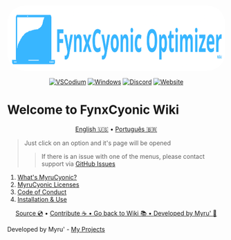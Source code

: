 <img src="https://github.com/FynxCyonic/FynxCyonic/blob/stable/assets/icon_large.png" alt="FynxCyonic Large Logotype" style="width: 1920px; height: 150px; border-radius: 40px;">

<div align="center">

[![VSCodium](https://img.shields.io/badge/VSCodium-2F80ED?logo=vscodium&logoColor=fff)](https://vscodium.com/)
[![Windows](https://img.shields.io/badge/Windows-0078D6?logo=windows&logoColor=white)](https://www.microsoft.com/pt-br/windows)
[![Discord](https://img.shields.io/badge/Discord-%235865F2.svg?&logo=discord&logoColor=white)](https://discord.gg/5n859FXT5W)
[![Website](https://img.shields.io/website-up-down-green-red/http/shields.io.svg)](https://fynxcyonic.github.io/)

</div>

# Welcome to FynxCyonic Wiki

<p align="center">
  <a href="https://github.com/FynxCyonic/FynxCyonic/blob/stable/readme.md">English 🇺🇸</a>
  •
  <a href="https://github.com/FynxCyonic/FynxCyonic/blob/stable/docs/wiki/pt-br.md">Português 🇧🇷</a>
</p>

> Just click on an option and it's page will be opened
>
>> If there is an issue with one of the menus, please contact support via [GitHub Issues](https://github.com/FynxCyonic/FynxCyonic/issues/new)

1. [What's MyruCyonic?](https://github.com/FynxCyonic/FynxCyonic/blob/stable/docs/bookmarks/en-us.md)
2. [MyruCyonic Licenses](https://github.com/FynxCyonic/FynxCyonic/blob/stable/docs/license/pt-br.md)
3. [Code of Conduct](https://github.com/FynxCyonic/FynxCyonic/blob/stable/CODE_OF_CONDUCT.md)
4. [Installation & Use]()

<final-de-pagina>

<watermark-footer>

<p align="center">
  <a href="https://github.com/FynxCyonic/FynxCyonic">Source 💿</a>
  •
  <a href="https://github.com/FynxCyonic/FynxCyonic/blob/stable/contribute.md">Contribute ☕
  •
  <a href="https://github.com/FynxCyonic/FynxCyonic/blob/stable/readme.md">Go back to Wiki 📚
  •
  <a href="https://github.com/worbadillitics/">Developed by Myru' 🎈
  </a>
  
</p>

</watermark-footer>

Developed by Myru' - [My Projects](https://github.com/Worbadillitics)

<final-de-pagina>
